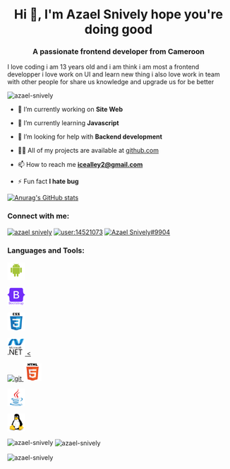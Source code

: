 




<h1 align="center">Hi 👋, I'm Azael Snively hope you're doing good</h1>
<h3 align="center">A passionate frontend developer from Cameroon</h3>
<p>I love coding i am 13 years old and i am think i am most a frontend developper i love work on UI and learn new thing i also love work in team with other people for share us knowledge and upgrade us for be better  </p>

<p align="left"> <img src="https://komarev.com/ghpvc/?username=azael-snively&label=Profile%20views&color=0e75b6&style=flat" alt="azael-snively" /> </p>

- 🔭 I’m currently working on **Site Web**

- 🌱 I’m currently learning **Javascript**

- 🤝 I’m looking for help with **Backend development**

- 👨‍💻 All of my projects are available at [github.com](github.com)

- 📫 How to reach me **icealley2@gmail.com**

- ⚡ Fun fact **I hate bug**

[![Anurag's GitHub stats](https://github-readme-stats.vercel.app/api?username=Azael-Snively)](https://github.com/anuraghazra/github-readme-stats)


<h3 align="left">Connect with me:</h3>
<p align="left">
<a href="https://dev.to/azaelsnively" target="blank"><img align="center" src="https://cdn.jsdelivr.net/npm/simple-icons@3.0.1/icons/dev-dot-to.svg" alt="azael snively" height="30" width="40" /></a>
<a href="https://stackoverflow.com/users/14521073/azael-snively" target="blank"><img align="center" src="https://cdn.jsdelivr.net/npm/simple-icons@3.0.1/icons/stackoverflow.svg" alt="user:14521073" height="30" width="40" /></a>
<a href="https://discord.gg/Azael Snively#9904" target="blank"><img align="center" src="https://cdn.jsdelivr.net/npm/simple-icons@3.0.1/icons/discord.svg" alt="Azael Snively#9904" height="30" width="40" /></a>
</p>

<h3 align="left">Languages and Tools:</h3>
<p align="left"> <a href="https://developer.android.com" target="_blank"> 
  <img src="https://raw.githubusercontent.com/devicons/devicon/master/icons/android/android-original-wordmark.svg" alt="android" width="40" height="40"/> </a> <a href="https://getbootstrap.com" target="_blank"> 
  
  <img src="https://raw.githubusercontent.com/devicons/devicon/master/icons/bootstrap/bootstrap-plain-wordmark.svg" alt="bootstrap" width="40" height="40"/> </a> <a href="https://www.w3schools.com/css/" target="_blank"> 
  
  <img src="https://raw.githubusercontent.com/devicons/devicon/master/icons/css3/css3-original-wordmark.svg" alt="css3" width="40" height="40"/> </a> <a href="https://dotnet.microsoft.com/" target="_blank"> 
  
  <img src="https://raw.githubusercontent.com/devicons/devicon/master/icons/dot-net/dot-net-original-wordmark.svg" alt="dotnet" width="40" height="40"/> </a> <a href="https://git-scm.com/" target="_blank"> <
  
  <img src="https://www.vectorlogo.zone/logos/git-scm/git-scm-icon.svg" alt="git" width="40" height="40"/> </a> <a href="https://www.w3.org/html/" target="_blank"> <img src="https://raw.githubusercontent.com/devicons/devicon/master/icons/html5/html5-original-wordmark.svg" alt="html5" width="40" height="40"/> </a> <a href="https://www.java.com" target="_blank"> 
  
  <img src="https://raw.githubusercontent.com/devicons/devicon/master/icons/java/java-original.svg" alt="java" width="40" height="40"/> </a> <a href="https://www.linux.org/" target="_blank"> 
  
  <img src="https://raw.githubusercontent.com/devicons/devicon/master/icons/linux/linux-original.svg" alt="linux" width="40" height="40"/> </a> </p>

<p><img align="left" src="https://github-readme-stats.vercel.app/api/top-langs?username=azael-snively&show_icons=true&locale=en&layout=compact" alt="azael-snively" /></p>

<p>&nbsp;<img align="center" src="https://github-readme-stats.vercel.app/api?username=azael-snively&show_icons=true&locale=en" alt="azael-snively" /></p>

<p><img align="center" src="https://github-readme-streak-stats.herokuapp.com/?user=azael-snively&" alt="azael-snively" /></p>
